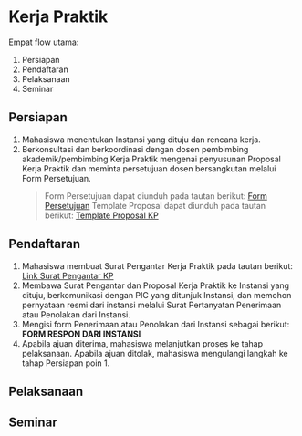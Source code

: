 # Kerja Praktik

Empat flow utama:
1. Persiapan
2. Pendaftaran
3. Pelaksanaan
4. Seminar

## Persiapan
1. Mahasiswa menentukan Instansi yang dituju dan rencana kerja.
2. Berkonsultasi dan berkoordinasi dengan dosen pembimbing akademik/pembimbing Kerja Praktik mengenai penyusunan Proposal Kerja Praktik dan meminta persetujuan dosen bersangkutan melalui Form Persetujuan. 
    > Form Persetujuan dapat diunduh pada tautan berikut: [Form Persetujuan](https://docs.google.com/document/d/1pyuC9pH_AKXVX2FtJMJ1QA0c9_xIaD1_/edit)
    > Template Proposal dapat diunduh pada tautan berikut: [Template Proposal KP](https://docs.google.com/document/d/1jbEW7oVsenxvTrVSzVUT4JLuh1ONTxQg/edit)


## Pendaftaran

1. Mahasiswa membuat Surat Pengantar Kerja Praktik pada tautan berikut: [Link Surat Pengantar KP](https://docs.google.com/forms/d/e/1FAIpQLSdZYsBOGMR6G_tlFvdjOQunOmkGryDJX8XCYK_hr-IDYs05QQ/viewform)
2. Membawa Surat Pengantar dan Proposal Kerja Praktik ke Instansi yang dituju, berkomunikasi dengan PIC yang ditunjuk Instansi, dan memohon pernyataan resmi dari instansi melalui Surat Pertanyatan Penerimaan atau Penolakan dari Instansi.
3. Mengisi form Penerimaan atau Penolakan dari Instansi sebagai berikut: **FORM RESPON DARI INSTANSI**
4. Apabila ajuan diterima, mahasiswa melanjutkan proses ke tahap pelaksanaan. Apabila ajuan ditolak, mahasiswa mengulangi langkah ke tahap Persiapan poin 1. 

## Pelaksanaan

## Seminar


[^1]: Petunjuk Teknis Kerja Praktik Capstone Design Jurusan Teknik Informatika UIN Sunan Gunung Djati
